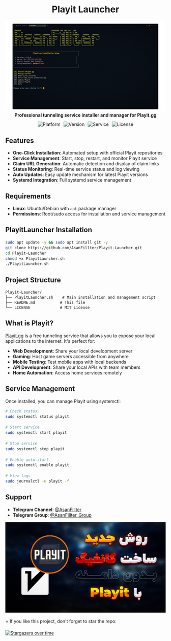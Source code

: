 <div align="center">
  <h1>Playit Launcher</h1>
  <img src="images/PlayitLauncher.png" alt="Playit Launcher Interface" width="600" />
  <p style="margin: 0;"><strong>Professional tunneling service installer and manager for Playit.gg</strong></p>
  <div style="display:flex; gap:10px; justify-content:center; margin: 12px 0 14px;">
    <img src="https://img.shields.io/badge/Platform-Linux-brightgreen" alt="Platform" />
    <img src="https://img.shields.io/badge/Version-v1.0.0-blue" alt="Version" />
    <img src="https://img.shields.io/badge/Service-Playit.gg-orange" alt="Service" />
    <img src="https://img.shields.io/badge/License-MIT-green" alt="License" />
  </div>
</div>

<div align="center" style="margin-top:8px;">
</div>

## Features

- **One-Click Installation**: Automated setup with official Playit repositories
- **Service Management**: Start, stop, restart, and monitor Playit service
- **Claim URL Generation**: Automatic detection and display of claim links
- **Status Monitoring**: Real-time service status and log viewing
- **Auto Updates**: Easy update mechanism for latest Playit versions
- **Systemd Integration**: Full systemd service management

## Requirements

- **Linux**: Ubuntu/Debian with `apt` package manager
- **Permissions**: Root/sudo access for installation and service management

## PlayitLauncher Installation

```bash
sudo apt update -y && sudo apt install git -y
git clone https://github.com/AsanFillter/Playit-Launcher.git
cd Playit-Launcher
chmod +x PlayitLauncher.sh
./PlayitLauncher.sh
```

## Project Structure

```
Playit-Launcher/
├── PlayitLauncher.sh    # Main installation and management script
├── README.md           # This file
└── LICENSE             # MIT License
```

## What is Playit?

[Playit.gg](https://playit.gg) is a free tunneling service that allows you to expose your local applications to the internet. It's perfect for:

- **Web Development**: Share your local development server
- **Gaming**: Host game servers accessible from anywhere
- **Mobile Testing**: Test mobile apps with local backends
- **API Development**: Share your local APIs with team members
- **Home Automation**: Access home services remotely


## Service Management

Once installed, you can manage Playit using systemctl:

```bash
# Check status
sudo systemctl status playit

# Start service
sudo systemctl start playit

# Stop service
sudo systemctl stop playit

# Enable auto-start
sudo systemctl enable playit

# View logs
sudo journalctl -u playit -f
```

## Support

- **Telegram Channel**: [@AsanFillter](https://t.me/AsanFillter)
- **Telegram Group**: [@AsanFillter_Group](https://t.me/asanfillter_group)

[![Video Thumbnail](images/VideoThumbnail.jpg)](https://youtu.be/CMXNUWwt4W8?si=WFfMX5GxPOa3cVz1)

⭐ If you like this project, don't forget to star the repo:

[![Stargazers over time](https://starchart.cc/AsanFillter/Playit-Launcher.svg?variant=adaptive)](https://starchart.cc/AsanFillter/Playit-Launcher)